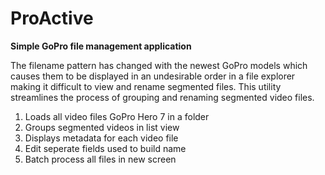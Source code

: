 # ProActive
**Simple GoPro file management application**

The filename pattern has changed with the newest GoPro models which causes them to be displayed in an undesirable order in a file explorer making it difficult to view and rename segmented files.
This utility streamlines the process of grouping and renaming segmented video files.

1. Loads all video files GoPro Hero 7 in a folder
1. Groups segmented videos in list view
1. Displays metadata for each video file
1. Edit seperate fields used to build name
1. Batch process all files in new screen